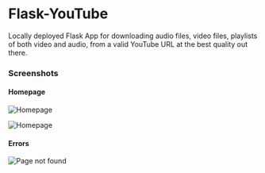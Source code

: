 # Flask-YouTube

Locally deployed Flask App  for downloading audio files, video files, playlists of both video and audio, from a valid YouTube URL at the best quality out there.

### Screenshots

#### Homepage
![Homepage](/../master/Screenshots/Flask-YouTube-homepage-master.png?raw=true "homepage")

![Homepage](/../master/Screenshots/Flask-YouTube-homepage.png?raw=true "homepage")

#### Errors
![Page not found](/../master/Screenshots/error-jinja-templates.JPG?raw=true "homepage")
